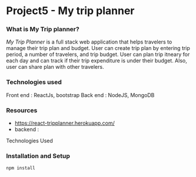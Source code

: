 # Project5 - My trip planner


### What is My Trip planner? 

*My Trip Planner* is a full stack web application that helps travelers to manage their trip plan and budget. User can create trip plan by entering trip period, a number of travelers, and trip budget. User can plan trip itneary for each day and can track if their trip expenditure is under their budget. Also, user can share plan with other travelers.

### Technologies used
Front end : ReactJs, bootstrap
Back end : NodeJS, MongoDB

### Resources
- https://react-tripplanner.herokuapp.com/
- backend : 

Technologies Used

### Installation and Setup

```
npm install
```
